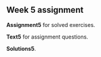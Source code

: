 ## Week 5 assignment

__Assignment5__ for solved exercises.

__Text5__ for assignment questions.

__Solutions5__.

